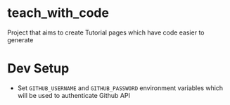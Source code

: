 # teach_with_code
Project that aims to create Tutorial pages which have code easier to generate

# Dev Setup
- Set `GITHUB_USERNAME` and `GITHUB_PASSWORD` environment variables which will be used to authenticate Github API
